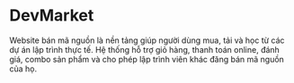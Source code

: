 # DevMarket
Website bán mã nguồn là nền tảng giúp người dùng mua, tải và học từ các dự án lập trình thực tế. Hệ thống hỗ trợ giỏ hàng, thanh toán online, đánh giá, combo sản phẩm và cho phép lập trình viên khác đăng bán mã nguồn của họ.
